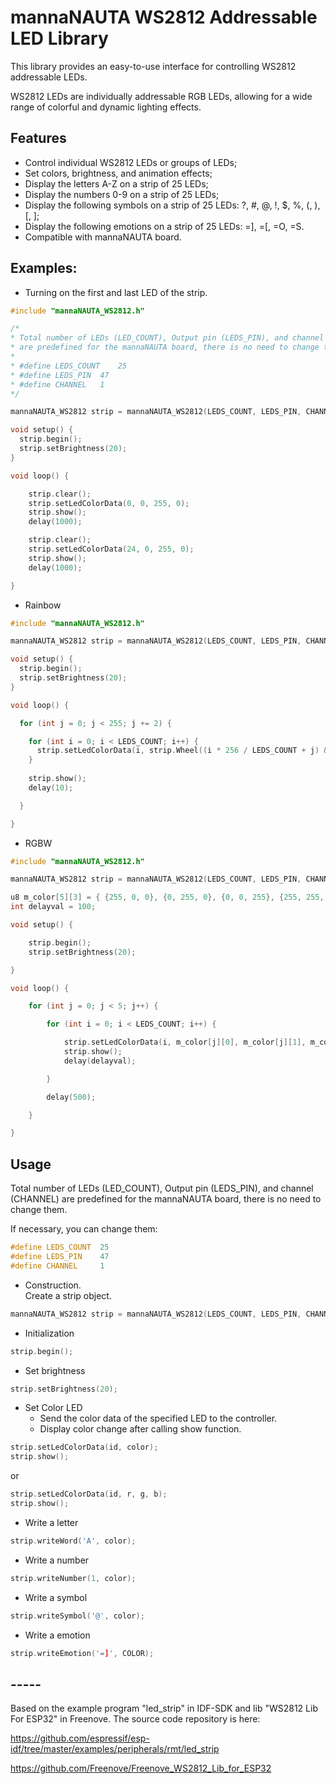 # mannaNAUTA WS2812 Addressable LED Library

This library provides an easy-to-use interface for controlling WS2812 addressable LEDs. 

WS2812 LEDs are individually addressable RGB LEDs, allowing for a wide range of colorful and dynamic lighting effects.

## Features
* Control individual WS2812 LEDs or groups of LEDs;
* Set colors, brightness, and animation effects;
* Display the letters A-Z on a strip of 25 LEDs;
* Display the numbers 0-9 on a strip of 25 LEDs;
* Display the following symbols on a strip of 25 LEDs: ?, #, @, !, $, %, (, ), [, ];
* Display the following emotions on a strip of 25 LEDs: =], =[, =O, =S.
* Compatible with mannaNAUTA board.

## Examples:
* Turning on the first and last LED of the strip.

```C
#include "mannaNAUTA_WS2812.h"

/*
* Total number of LEDs (LED_COUNT), Output pin (LEDS_PIN), and channel (CHANNEL)
* are predefined for the mannaNAUTA board, there is no need to change them.
*
* #define LEDS_COUNT  	25
* #define LEDS_PIN	47
* #define CHANNEL	1
*/

mannaNAUTA_WS2812 strip = mannaNAUTA_WS2812(LEDS_COUNT, LEDS_PIN, CHANNEL, TYPE_GRB);

void setup() {
  strip.begin();
  strip.setBrightness(20);  
}

void loop() {

    strip.clear();
    strip.setLedColorData(0, 0, 255, 0);
    strip.show();
    delay(1000);

    strip.clear();
    strip.setLedColorData(24, 0, 255, 0);
    strip.show();
    delay(1000);

}
```

* Rainbow
```C
#include "mannaNAUTA_WS2812.h"

mannaNAUTA_WS2812 strip = mannaNAUTA_WS2812(LEDS_COUNT, LEDS_PIN, CHANNEL, TYPE_GRB);

void setup() {
  strip.begin();
  strip.setBrightness(20);  
}

void loop() {

  for (int j = 0; j < 255; j += 2) {

    for (int i = 0; i < LEDS_COUNT; i++) {
      strip.setLedColorData(i, strip.Wheel((i * 256 / LEDS_COUNT + j) & 255));
    }
    
    strip.show();
    delay(10);

  }

}
```

* RGBW

```C
#include "mannaNAUTA_WS2812.h"

mannaNAUTA_WS2812 strip = mannaNAUTA_WS2812(LEDS_COUNT, LEDS_PIN, CHANNEL, TYPE_GRB);

u8 m_color[5][3] = { {255, 0, 0}, {0, 255, 0}, {0, 0, 255}, {255, 255, 255}, {0, 0, 0} };
int delayval = 100;

void setup() {

	strip.begin();
	strip.setBrightness(20);

}

void loop() {

	for (int j = 0; j < 5; j++) {

		for (int i = 0; i < LEDS_COUNT; i++) {

			strip.setLedColorData(i, m_color[j][0], m_color[j][1], m_color[j][2]);
			strip.show();
			delay(delayval);

		}

		delay(500);

	}

}
```

## Usage

Total number of LEDs (LED_COUNT), Output pin (LEDS_PIN), and channel (CHANNEL) are predefined for the mannaNAUTA board, there is no need to change them.

If necessary, you can change them:
```C
#define LEDS_COUNT  25
#define LEDS_PIN    47
#define CHANNEL     1
```

* Construction. </br> Create a strip object.
```C
mannaNAUTA_WS2812 strip = mannaNAUTA_WS2812(LEDS_COUNT, LEDS_PIN, CHANNEL, TYPE_GRB);
```

* Initialization
```C
strip.begin();
```

* Set brightness
```C
strip.setBrightness(20);  
```

* Set Color LED
    * Send the color data of the specified LED to the controller.
    * Display color change after calling show function.
```C
strip.setLedColorData(id, color);
strip.show();
```

or

```C
strip.setLedColorData(id, r, g, b);
strip.show();
```

* Write a letter

```C
strip.writeWord('A', color);
```

* Write a number

```C
strip.writeNumber(1, color);
```

* Write a symbol

```C
strip.writeSymbol('@', color);
```

* Write a emotion

```C
strip.writeEmotion('=]', COLOR);
```

## -----
Based on the example program "led_strip" in IDF-SDK and lib "WS2812 Lib For ESP32" in Freenove. The source code repository is here:

https://github.com/espressif/esp-idf/tree/master/examples/peripherals/rmt/led_strip

https://github.com/Freenove/Freenove_WS2812_Lib_for_ESP32
